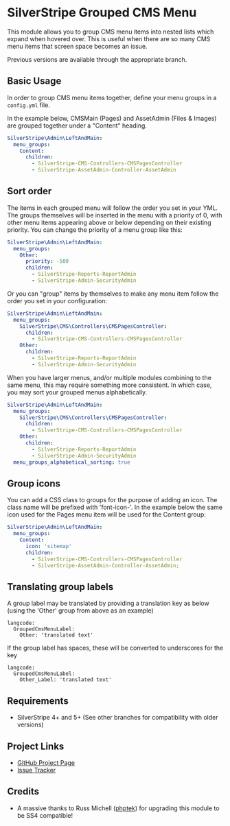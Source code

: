 # SilverStripe Grouped CMS Menu

This module allows you to group CMS menu items into nested lists which expand when hovered over. This is useful when 
there are so many CMS menu items that screen space becomes an issue.

Previous versions are available through the appropriate branch.

## Basic Usage

In order to group CMS menu items together, define your menu groups in a `config.yml` file.

In the example below, CMSMain (Pages) and AssetAdmin (Files &amp; Images) are grouped
together under a "Content" heading.

```yml
SilverStripe\Admin\LeftAndMain:
  menu_groups:
    Content:
      children:
        - SilverStripe-CMS-Controllers-CMSPagesController
        - SilverStripe-AssetAdmin-Controller-AssetAdmin
```

## Sort order

The items in each grouped menu will follow the order you set in your YML. The groups 
themselves will be inserted in the menu with a priority of 0, with other menu items 
appearing above or below depending on their existing priority.
You can change the priority of a menu group like this:

```yml
SilverStripe\Admin\LeftAndMain:
  menu_groups:
    Other:
      priority: -500
      children:
        - SilverStripe-Reports-ReportAdmin
        - SilverStripe-Admin-SecurityAdmin
```

Or you can "group" items by themselves to make any menu item follow the order you set in your configuration:

```yml
SilverStripe\Admin\LeftAndMain:
  menu_groups:
    SilverStripe\CMS\Controllers\CMSPagesController:
      children:
        - SilverStripe-CMS-Controllers-CMSPagesController
    Other:
      children:
        - SilverStripe-Reports-ReportAdmin
        - SilverStripe-Admin-SecurityAdmin
```

When you have larger menus, and/or multiple modules combining to the same menu, this may require something more consistent. In which case, you may sort your grouped menus alphabetically.

```yml
SilverStripe\Admin\LeftAndMain:
  menu_groups:
    SilverStripe\CMS\Controllers\CMSPagesController:
      children:
        - SilverStripe-CMS-Controllers-CMSPagesController
    Other:
      children:
        - SilverStripe-Reports-ReportAdmin
        - SilverStripe-Admin-SecurityAdmin
  menu_groups_alphabetical_sorting: true
```

## Group icons

You can add a CSS class to groups for the purpose of adding an icon. The class name will be prefixed with 'font-icon-'.
In the example below the same icon used for the Pages menu item will be used for the Content group:

```yml
SilverStripe\Admin\LeftAndMain:
  menu_groups:
    Content:
      icon: 'sitemap'
      children:
        - SilverStripe-CMS-Controllers-CMSPagesController
        - SilverStripe-AssetAdmin-Controller-AssetAdmin;
```

## Translating group labels

A group label may be translated by providing a translation key as below (using
the 'Other' group from above as an example)

```
langcode:
  GroupedCmsMenuLabel:
    Other: 'translated text'
```

If the group label has spaces, these will be converted to underscores for the 
key

```
langcode:
  GroupedCmsMenuLabel:
    Other_Label: 'translated text'
```

## Requirements

* SilverStripe 4+ and 5+ (See other branches for compatibility with older versions)

## Project Links

* [GitHub Project Page](https://github.com/symbiote/silverstripe-grouped-cms-menu)
* [Issue Tracker](https://github.com/symbiote/silverstripe-grouped-cms-menu/issues)

## Credits

* A massive thanks to Russ Michell ([phptek](https://github.com/phptek)) for upgrading this module to be SS4 compatible!
